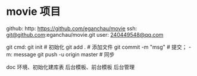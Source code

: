 # movie 项目
github: 
    http:   https://github.com/eganchau/movie 
    ssh:    git@github.com:eganchau/movie.git
    user: 240449548@qq.com

git cmd:
    git init                        # 初始化
    git add .                       # 添加文件
    git commit -m "msg"             # 提交； -m: message
    git push -u origin master       # 同步

doc
    环境、初始化建库表
    后台模板、前台模板
    后台管理